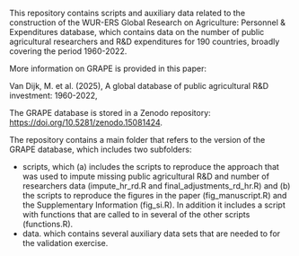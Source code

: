 This repository contains scripts and auxiliary data related to the
construction of the WUR-ERS Global Research on Agriculture: Personnel &
Expenditures database, which contains data on the number of public agricultural
researchers and R&D expenditures for 190 countries, broadly covering the period
1960-2022.

More information on GRAPE is provided in this paper: 

Van Dijk, M. et al. (2025), A global database of public agricultural R&D investment: 1960-2022,

The GRAPE database is stored in a Zenodo repository: https://doi.org/10.5281/zenodo.15081424.

The repository contains a main folder that refers to the version of the GRAPE database, which includes two subfolders:

- scripts, which (a) includes the scripts to reproduce the approach that was used to impute missing public agricultural R&D and number of researchers data (impute_hr_rd.R and final_adjustments_rd_hr.R) and (b) the scripts to reproduce the figures in the paper (fig_manuscript.R) and the Supplementary Information (fig_si.R). In addition it includes a script with functions that are called to in several of the other scripts (functions.R).
- data. which contains several auxiliary data sets that are needed to for the validation exercise.





